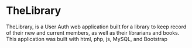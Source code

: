 # TheLibrary
 TheLibrary, is a User Auth web application built for a library to keep record of their new and current members, as well as their librarians and books. This application was built with html, php, js, MySQL, and Bootstrap
